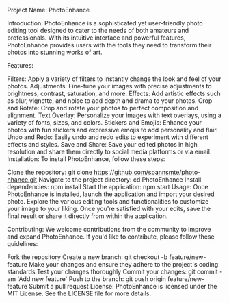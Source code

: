 Project Name: PhotoEnhance

Introduction:
PhotoEnhance is a sophisticated yet user-friendly photo editing tool designed to cater to the needs of both amateurs and professionals. With its intuitive interface and powerful features, PhotoEnhance provides users with the tools they need to transform their photos into stunning works of art.

Features:

Filters: Apply a variety of filters to instantly change the look and feel of your photos.
Adjustments: Fine-tune your images with precise adjustments to brightness, contrast, saturation, and more.
Effects: Add artistic effects such as blur, vignette, and noise to add depth and drama to your photos.
Crop and Rotate: Crop and rotate your photos to perfect composition and alignment.
Text Overlay: Personalize your images with text overlays, using a variety of fonts, sizes, and colors.
Stickers and Emojis: Enhance your photos with fun stickers and expressive emojis to add personality and flair.
Undo and Redo: Easily undo and redo edits to experiment with different effects and styles.
Save and Share: Save your edited photos in high resolution and share them directly to social media platforms or via email.
Installation:
To install PhotoEnhance, follow these steps:

Clone the repository: git clone https://github.com/spannsmte/photo-nhance.git
Navigate to the project directory: cd PhotoEnhance
Install dependencies: npm install
Start the application: npm start
Usage:
Once PhotoEnhance is installed, launch the application and import your desired photo. Explore the various editing tools and functionalities to customize your image to your liking. Once you're satisfied with your edits, save the final result or share it directly from within the application.

Contributing:
We welcome contributions from the community to improve and expand PhotoEnhance. If you'd like to contribute, please follow these guidelines:

Fork the repository
Create a new branch: git checkout -b feature/new-feature
Make your changes and ensure they adhere to the project's coding standards
Test your changes thoroughly
Commit your changes: git commit -am 'Add new feature'
Push to the branch: git push origin feature/new-feature
Submit a pull request
License:
PhotoEnhance is licensed under the MIT License. See the LICENSE file for more details.